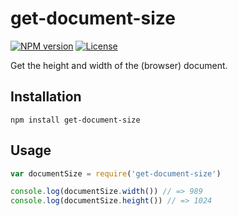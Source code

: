 # get-document-size

[![NPM version][npm-img]][npm-url]
[![License][license-img]][license-url]

Get the height and width of the (browser) document.

## Installation

```
npm install get-document-size
```

## Usage

``` javascript
var documentSize = require('get-document-size')

console.log(documentSize.width()) // => 989
console.log(documentSize.height()) // => 1024
```

[npm-img]: https://img.shields.io/npm/v/get-document-size.svg?style=flat-square
[npm-url]: https://npmjs.org/package/get-document-size
[license-img]: http://img.shields.io/npm/l/get-document-size.svg?style=flat-square
[license-url]: LICENSE
